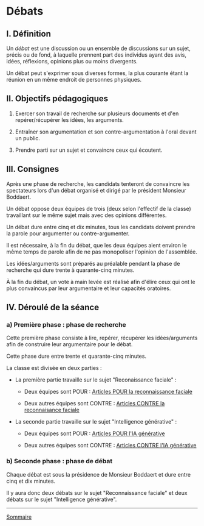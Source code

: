 # Débats

## I. Définition

Un *débat* est une discussion ou un ensemble de discussions sur un sujet, précis ou de fond, à laquelle prennent part des individus ayant des avis, idées, réflexions, opinions plus ou moins divergents.

Un débat peut s'exprimer sous diverses formes, la plus courante étant la réunion en un même endroit de personnes physiques. 

## II. Objectifs pédagogiques

1) Exercer son travail de recherche sur plusieurs documents et d'en repérer/récupérer les idées, les arguments.

2) Entraîner son argumentation et son contre-argumentation à l'oral devant un public.

3) Prendre parti sur un sujet et convaincre ceux qui écoutent.

## III. Consignes

Après une phase de recherche, les candidats tenteront de convaincre les spectateurs lors d'un débat organisé et dirigé par le président Monsieur Boddaert.

Un débat oppose deux équipes de trois (deux selon l'effectif de la classe) travaillant sur le même sujet mais avec des opinions différentes.

Un débat dure entre cinq et dix minutes, tous les candidats doivent prendre la parole pour argumenter ou contre-argumenter.

Il est nécessaire, à la fin du débat, que les deux équipes aient environ le même temps de parole afin de ne pas monopoliser l'opinion de l'assemblée.

Les idées/arguments sont préparés au préalable pendant la phase de recherche qui dure trente à quarante-cinq minutes.

À la fin du débat, un vote à main levée est réalisé afin d'élire ceux qui ont le plus convaincus par leur argumentaire et leur capacités oratoires.

## IV. Déroulé de la séance

### a) Première phase : phase de recherche

Cette première phase consiste à lire, repérer, récupérer les idées/arguments afin de construire leur argumentaire pour le débat.

Cette phase dure entre trente et quarante-cinq minutes.

La classe est divisée en deux parties : 

- La première partie travaille sur le sujet "Reconaissance faciale" :

    + Deux équipes sont POUR : [Articles POUR la reconnaissance faciale](./Articles/Articles_Reconnaissance_faciale/Articles_POUR/)

    + Deux autres équipes sont CONTRE : [Articles CONTRE la reconnaisance faciale](./Articles/Articles_Reconnaissance_faciale/Articles_CONTRE/)

- La seconde partie travaille sur le sujet "Intelligence générative" :

    + Deux équipes sont POUR : [Articles POUR l'IA générative](./Articles/Articles_IA_générative_ChatGPT/Articles_POUR/)

    + Deux autres équipes sont CONTRE : [Articles CONTRE l'IA générative](./Articles/Articles_IA_générative_ChatGPT/Articles_CONTRE/)

### b) Seconde phase : phase de débat

Chaque débat est sous la présidence de Monsieur Boddaert et dure entre cinq et dix minutes.

Il y aura donc deux débats sur le sujet "Reconnaissance faciale" et deux débats sur le sujet "Intelligence générative".

___________

[Sommaire](./../../../README.md)